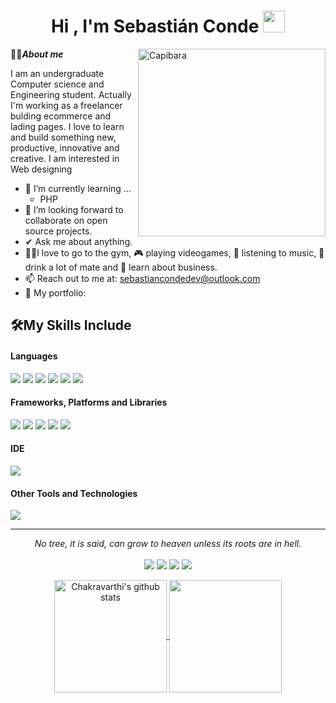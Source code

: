 <h1 align="center">Hi , I'm Sebastián Conde <img src="https://media.giphy.com/media/hvRJCLFzcasrR4ia7z/giphy.gif" width="35"></h1>

<img align="right" width=300px alt="Capibara" src="https://media3.giphy.com/media/HqcfJIVjVObbMNPCJd/giphy.gif?cid=6c09b9529h11w7mjma11n3na1rw78yzsbidtwl6k3a03ecfk&ep=v1_stickers_search&rid=giphy.gif&ct=s" />

🧍🏼***About me***

I am an undergraduate Computer science and Engineering student. Actually I'm working as a freelancer bulding ecommerce and lading pages. I love to learn and build something new, productive, innovative and creative. I am interested in Web designing
- 🌱 I’m currently learning ...
  - PHP
- 🦾 I’m looking forward to collaborate on open source projects.
- ✔ Ask me about anything.
- 🏋🏼I love to go to the gym, 🎮 playing videogames, 🎵 listening to music, 🧉drink a lot of mate and 📖 learn about business.
- 📫 Reach out to me at: <a href="sebastiancondedev@outlook.com">sebastiancondedev@outlook.com</a>
- 📂 My portfolio: 


## 🛠️My Skills Include

<h4> Languages </h4>
<span>
  <img src="https://img.shields.io/badge/c%23-%23239120.svg?style=for-the-badge&logo=csharp&logoColor=white">
  <img src="https://img.shields.io/badge/CSS3-1572B6?style=for-the-badge&logo=css3&logoColor=white">
  <img src="https://img.shields.io/badge/html5-%23E34F26.svg?style=for-the-badge&logo=html5&logoColor=white">
  <img src="https://img.shields.io/badge/java-%23ED8B00.svg?style=for-the-badge&logo=openjdk&logoColor=white">
  <img src="https://img.shields.io/badge/javascript-%23323330.svg?style=for-the-badge&logo=javascript&logoColor=%23F7DF1E">
  <img src="https://img.shields.io/badge/python-3670A0?style=for-the-badge&logo=python&logoColor=ffdd54">
  
</span>

<h4> Frameworks, Platforms and Libraries </h4>
<span>
  <img src=" https://img.shields.io/badge/astro-%232C2052.svg?style=for-the-badge&logo=astro&logoColor=white">
  <img src="https://img.shields.io/badge/Bootstrap-563D7C?style=for-the-badge&logo=bootstrap&logoColor=white">
  <img src="https://img.shields.io/badge/tailwindcss-%2338B2AC.svg?style=for-the-badge&logo=tailwind-css&logoColor=white">
  <img src="https://img.shields.io/badge/vuejs-%2335495e.svg?style=for-the-badge&logo=vuedotjs&logoColor=%234FC08D">
  <img src="https://img.shields.io/badge/react-%2320232a.svg?style=for-the-badge&logo=react&logoColor=%2361DAFB">
</span>


<h4> IDE </h4>
<span>
<img src="https://img.shields.io/badge/Visual_Studio_Code-0078D4?style=for-the-badge&logo=visual%20studio%20code&logoColor=white">

<h4> Other Tools and Technologies </h4>
<span>
  <img src="https://img.shields.io/badge/Git-F05032?style=for-the-badge&logo=git&logoColor=white">
</span>

<hr>
<p align="center">
   <i>No tree, it is said, can grow to heaven unless its roots are in hell.</i>
   <br>
<br>	
<a target="_blank" href="https://www.linkedin.com/in/sebasti%C3%A1n-conde-478025171/"><img src="https://img.shields.io/badge/-LinkedIn-0077B5?style=for-the-badge&logo=Linkedin&logoColor=white"></img></a>
<a target="_blank" href="mailto:sebastiancondedev@outlook.com"><img src="https://img.shields.io/badge/Microsoft_Outlook-0078D4?style=for-the-badge&logo=microsoft-outlook&logoColor=white"></img></a>
<a target="_blank" href="https://www.linkedin.com/in/sebasti%C3%A1n-conde-478025171/"><img src="https://img.shields.io/badge/Freelancer-29B2FE?style=for-the-badge&logo=Freelancer&logoColor=white"></img></a>
<a target="_blank" href="https://www.linkedin.com/in/sebasti%C3%A1n-conde-478025171/"><img src="https://img.shields.io/badge/Portfolio-%23000000.svg?style=for-the-badge&logo=firefox&logoColor=#FF7139"></img></a>
<br>
</p>


<p align="center">
  <a href="https://github.com/SebaConde">
   <img align="center" src="https://github-readme-stats.vercel.app/api?username=SebaConde&count_private=true&hide=stars&show_icons=true&theme=dark&line_height=27" alt="Chakravarthi's github stats" height="180px" />
  </a>
  <a href="https://github.com/SebaConde">
    <img align="center" src="https://github-readme-stats.vercel.app/api/top-langs/?username=SebaConde&hide=ASP.NET,jupyter%20notebook&theme=dark&hide_langs_below=1" height="180px"/>
  </a>
</p>

<!--
**SebaConde/sebaconde** is a ✨ _special_ ✨ repository because its `README.md` (this file) appears on your GitHub profile.

Here are some ideas to get you started:

- 🔭 I’m currently working on ...
- 🌱 I’m currently learning ...
- 👯 I’m looking to collaborate on ...
- 🤔 I’m looking for help with ...
- 💬 Ask me about ...
- 📫 How to reach me: ...
- 😄 Pronouns: ...
- ⚡ Fun fact: ...
-->
